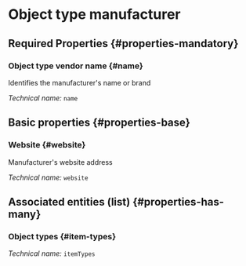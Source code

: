 # Object type manufacturer
<!--- THIS FILE IS GENERATED PLEASE DO NOT EDIT IT DIRECTLY --->



<OH code="manufacturer"/>




## Required Properties {#properties-mandatory}
    
### Object type vendor name {#name}

Identifies the manufacturer's name or brand

*Technical name:* ```name```
<PH code="manufacturer:name"/>

    


## Basic properties {#properties-base}
    
### Website {#website}

Manufacturer's website address

*Technical name:* ```website```
<PH code="manufacturer:website"/>

    



## Associated entities (list) {#properties-has-many}

### Object types {#item-types}



*Technical name:* ```itemTypes```
<PH code="manufacturer:itemTypes"/>




